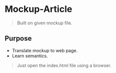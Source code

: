 # Mockup-Article
> Built on given mockup file.

## Purpose
- Translate mockup to web page.
- Learn semantics.

> Just open the index.html file using a browser.
